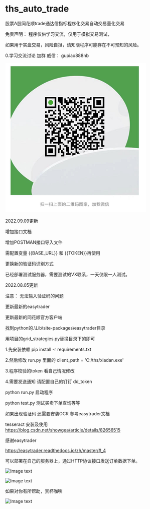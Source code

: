 # ths_auto_trade

股票A股同花顺trade通达信指标程序化交易自动交易量化交易

免责声明： 程序仅供学习交流，仅用于模拟交易测试，

如果用于实盘交易，风险自担，请知晓程序可能存在不可预知的风险。

0.学习交流讨论 加群 威信： gupiao888nb 

![Image text](https://raw.githubusercontent.com/ak4stock/ths_tdx_stock_xueqiu_guoren/main/contact.png)  




2022.09.09更新

增加接口文档 

增加POSTMAN接口导入文件 

需配置变量 {{BASE_URL}} 和 {{TOKEN}}再使用


更换新的验证码识别方式


已经部署测试服务器，需要测试的VX联系，一天仅限一人测试。



2022.08.05更新

注意： 无法输入验证码的问题


更新最新的easytrader

更新最新的同花顺官方客户端

找到python的.\Lib\site-packages\easytrader目录

用项目的grid_strategies.py替换目录下的即可



1.先安装依赖 
pip install -r requirements.txt

2.然后修改 run.py 里面的 client_path = 'C:/ths/xiadan.exe'

3.程序校验的token 看自己情况修改

4.需要发送通知 请配置自己的钉钉 dd_token 

python run.py 启动程序

python test.py 测试买卖下单查询等等

如果出现验证码 还需要安装OCR 参考easytrader文档 

tesseract 安装及使用
https://blog.csdn.net/showgea/article/details/82656515

感谢easytrader

https://easytrader.readthedocs.io/zh/master/#_4

可以部署在自己的服务器上，通过HTTP协议接口发送订单数据下单。


![Image text](https://raw.githubusercontent.com/ak4stock/ths_auto_trade/main/run.png)  

![Image text](https://raw.githubusercontent.com/ak4stock/ths_auto_trade/main/test.png)  



如果对你有所帮助，赏杯咖啡

![Image text](https://raw.githubusercontent.com/ak4stock/ths_auto_trade/main/code.jpg)



